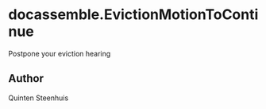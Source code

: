# docassemble.EvictionMotionToContinue

Postpone your eviction hearing

## Author

Quinten Steenhuis

